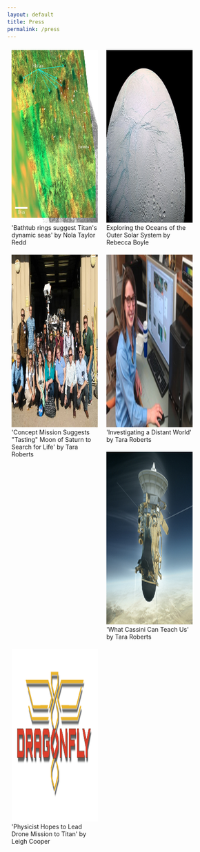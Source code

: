 ```yaml
---
layout: default
title: Press
permalink: /press
---
```


<html>
<head>
<style>
div.gallery {
    margin: 10px;
    float: left;
    width: 200px;
}

div.gallery:hover {
    border: 1px solid #777;
}

div.gallery img {
    width: 100%;
    height: auto;
}

div.desc {
    padding: 15px;
    text-align: center;
}
</style>
</head>
<body>

<div class="gallery">
  <a target="_blank" href="http://www.astrobio.net/news-exclusive/bathtub-rings-suggest-titans-dynamic-seas/">
    <img src="./images/astrobio.jpg" alt="" width="600" height="400">
  </a>
  <div class="desc"> 'Bathtub rings suggest Titan's dynamic seas' by Nola Taylor Redd </div>
</div>

<div class="gallery">
  <a target="_blank" href="https://www.theatlantic.com/science/archive/2016/03/planet-mission-concepts/475281/">
    <img src="./images/enceladus.jpg" alt="" width="600" height="400">
  </a>
  <div class="desc">Exploring the Oceans of the Outer Solar System by Rebecca Boyle</div>
</div>

<div class="gallery">
  <a target="_blank" href="https://www.uidaho.edu/news/news-articles/news-releases/2016-june/061316-moonresearch">
    <img src="./images/theogroupshot.jpg" alt="" width="600" height="400">
  </a>
  <div class="desc">'Concept Mission Suggests "Tasting" Moon of Saturn to Search for Life' by Tara Roberts</div>
</div>

<div class="gallery">
  <a target="_blank" href="http://www.uidaho.edu/sci/undergrad-research/research-expo/2013/shannon-mackenzie">
    <img src="./images/uiarticleheadshot.jpg" alt="" width="600" height="400">
  </a>
  <div class="desc">'Investigating a Distant World' by Tara Roberts</div>
</div>

<div class="gallery">
  <a target="_blank" href="https://www.uidaho.edu/news/here-we-have-idaho-magazine/past-issues/2017-spring/cassini">
    <img src="./images/cassini.jpg" alt="" width="600" height="400">
  </a>
  <div class="desc">'What Cassini Can Teach Us' by Tara Roberts</div>
</div>

<div class="gallery">
  <a target="_blank" href="https://www.uidaho.edu/sci/news/features/2018/dragonfly">
    <img src="./images/dragonfly-logo.png" alt="" width="600" height="400">
  </a>
  <div class="desc">'Physicist Hopes to Lead Drone Mission to Titan' by Leigh Cooper</div>
</div>

</body>
</html>
